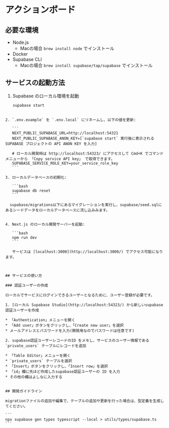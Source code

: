 # アクションボード

## 必要な環境

- Node.js  
  - Macの場合 `brew install node` でインストール
- Docker  
- Supabase CLI  
  - Macの場合 `brew install supabase/tap/supabase` でインストール

## サービスの起動方法

1. Supabase のローカル環境を起動

   ```bash
   supabase start
````

2. `.env.example` を `.env.local` にリネームし、以下の値を更新:

   ```
   NEXT_PUBLIC_SUPABASE_URL=http://localhost:54321
   NEXT_PUBLIC_SUPABASE_ANON_KEY=[`supabase start` 実行後に表示される SUPABASE プロジェクトの API ANON KEY を入力]

   # ローカル開発時は http://localhost:54323/ にアクセスして Cmd+K でコマンドメニューから 「Copy service API key」 で取得できます。
   SUPABASE_SERVICE_ROLE_KEY=your_service_role_key
   ```

3. ローカルデータベースの初期化:

   ```bash
   supabase db reset
   ```

  supabase/migrations以下にあるマイグレーションを実行し、supabase/seed.sqlにあるシードデータをローカルデータベースに流し込みみます。


4. Next.js のローカル開発サーバーを起動:

   ```bash
   npm run dev
   ```

   サービスは [localhost:3000](http://localhost:3000/) でアクセス可能になります。



## サービスの使い方

### 認証ユーザーの作成

ローカルでサービスにログインできるユーザーとなるために、ユーザー登録が必要です。

1. [ローカル Supabase Studio](http://localhost:54323/) から新しいsupabase認証ユーザーを作成

* 「Authentication」メニューを開く
* 「Add user」ボタンをクリックし、「Create new user」を選択
* メールアドレスとパスワードを入力(開発用なのでパスワードは任意です)

2. supabase認証ユーザーレコードのID をメモし、サービスのユーザー情報である`private_users` テーブルにレコードを追加

* 「Table Editor」メニューを開く
* `private_users` テーブルを選択
* 「Insert」ボタンをクリックし、「Insert row」を選択
* 「id」欄に先ほど作成したsupabase認証ユーザーの ID を入力
* その他の欄はよしなに入力する


## 開発ガイドライン

migrationファイルの追加や編集で、テーブルの追加や更新を行った場合は、型定義を生成してください。

```
npx supabase gen types typescript --local > utils/types/supabase.ts
```